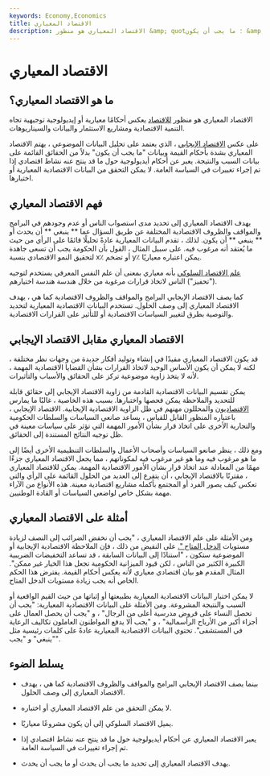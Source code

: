 ```yaml
---
keywords: Economy,Economics
title: الاقتصاد المعياري
description: الاقتصاد المعياري هو منظور &amp; quot؛ ما يجب أن يكون &amp; quot؛ وليس ما هو عليه في الواقع ، التعامل بكثافة في أحكام القيمة والسيناريوهات النظرية.
---
```


# الاقتصاد المعياري
## ما هو الاقتصاد المعياري؟

الاقتصاد المعياري هو منظور [للاقتصاد](/economics) يعكس أحكامًا معيارية أو إيديولوجية توجيهية تجاه التنمية الاقتصادية ومشاريع الاستثمار والبيانات والسيناريوهات.

على عكس [الاقتصاد الإيجابي](/positiveeconomics) ، الذي يعتمد على تحليل البيانات الموضوعي ، يهتم الاقتصاد المعياري بشدة بأحكام القيمة وبيانات "ما يجب أن يكون" بدلاً من الحقائق القائمة على بيانات السبب والنتيجة. يعبر عن أحكام أيديولوجية حول ما قد ينتج عنه نشاط اقتصادي إذا تم إجراء تغييرات في السياسة العامة. لا يمكن التحقق من البيانات الاقتصادية المعيارية أو اختبارها.

## فهم الاقتصاد المعياري

يهدف الاقتصاد المعياري إلى تحديد مدى استصواب الناس أو عدم وجودهم في البرامج والمواقف والظروف الاقتصادية المختلفة عن طريق السؤال عما ** ينبغي ** أن يحدث أو ** ينبغي ** أن يكون. لذلك ، تقدم البيانات المعيارية عادةً تحليلًا قائمًا على الرأي من حيث ما يُعتقد أنه مرغوب فيه. على سبيل المثال ، القول بأن الحكومة يجب أن تسعى جاهدة لتحقيق النمو الاقتصادي بنسبة x٪ أو تضخم y٪ يمكن اعتباره معياريًا.

[علم الاقتصاد السلوكي](/behavioraleconomics) بأنه معياري بمعنى أن علم النفس المعرفي يستخدم لتوجيه ("تحفيز") الناس لاتخاذ قرارات مرغوبة من خلال هندسة هندسة اختيارهم.

كما يصف الاقتصاد الإيجابي البرامج والمواقف والظروف الاقتصادية كما هي ، يهدف الاقتصاد المعياري إلى وصف الحلول. تستخدم البيانات الاقتصادية المعيارية لتحديد والتوصية بطرق لتغيير السياسات الاقتصادية أو للتأثير على القرارات الاقتصادية.

## الاقتصاد المعياري مقابل الاقتصاد الإيجابي

قد يكون الاقتصاد المعياري مفيدًا في إنشاء وتوليد أفكار جديدة من وجهات نظر مختلفة ، لكنه لا يمكن أن يكون الأساس الوحيد لاتخاذ القرارات بشأن القضايا الاقتصادية المهمة ، لأنه لا يتخذ زاوية موضوعية تركز على الحقائق والأسباب والتأثيرات.

يمكن تقسيم البيانات الاقتصادية القادمة من زاوية الاقتصاد الإيجابي إلى حقائق قابلة للتحديد والملاحظة يمكن فحصها واختبارها. بسبب هذه الخاصية ، غالبًا ما يمارس [الاقتصاديون](/economist) والمحللون مهنهم في ظل الزاوية الاقتصادية الإيجابية. الاقتصاد الإيجابي ، باعتباره المنظور القابل للقياس ، يساعد صانعي السياسات والسلطات الحكومية والتجارية الأخرى على اتخاذ قرار بشأن الأمور المهمة التي تؤثر على سياسات معينة في ظل توجيه النتائج المستندة إلى الحقائق.

ومع ذلك ، ينظر صانعو السياسات وأصحاب الأعمال والسلطات التنظيمية الأخرى أيضًا إلى ما هو مرغوب فيه وما هو غير مرغوب فيه لمكوناتهم ، مما يجعل الاقتصاد المعياري جزءًا مهمًا من المعادلة عند اتخاذ قرار بشأن الأمور الاقتصادية المهمة. يمكن للاقتصاد المعياري ، مقترنًا بالاقتصاد الإيجابي ، أن يتفرع إلى العديد من الحلول القائمة على الرأي والتي تعكس كيف يصور الفرد أو المجتمع بأكمله مشاريع اقتصادية معينة. هذه الأنواع من الآراء مهمة بشكل خاص لواضعي السياسات أو القادة الوطنيين.

## أمثلة على الاقتصاد المعياري

ومن الأمثلة على علم الاقتصاد المعياري ، "يجب أن نخفض الضرائب إلى النصف لزيادة مستويات [الدخل المتاح ".](/disposableincome) على النقيض من ذلك ، فإن الملاحظة الاقتصادية الإيجابية أو الموضوعية ستكون ، "استنادًا إلى البيانات السابقة ، قد تساعد التخفيضات الضريبية الكبيرة الكثير من الناس ، لكن قيود الميزانية الحكومية تجعل هذا الخيار غير ممكن". المثال المقدم هو بيان اقتصادي معياري لأنه يعكس أحكام القيمة. يفترض هذا الحكم الخاص أنه يجب زيادة مستويات الدخل المتاح.

لا يمكن اختبار البيانات الاقتصادية المعيارية بطبيعتها أو إثباتها من حيث القيم الواقعية أو السبب والنتيجة المشروعة. ومن الأمثلة على البيانات الاقتصادية المعيارية: "يجب أن تحصل النساء على قروض مدرسية أعلى من الرجال" ، و "يجب أن يحصل العمال على أجزاء أكبر من الأرباح الرأسمالية" ، و "يجب ألا يدفع المواطنون العاملون تكاليف الرعاية في المستشفى". تحتوي البيانات الاقتصادية المعيارية عادةً على كلمات رئيسية مثل "ينبغي" و "يجب".

## يسلط الضوء

- بينما يصف الاقتصاد الإيجابي البرامج والمواقف والظروف الاقتصادية كما هي ، يهدف الاقتصاد المعياري إلى وصف الحلول.

- لا يمكن التحقق من علم الاقتصاد المعياري أو اختباره.

- يميل الاقتصاد السلوكي إلى أن يكون مشروعًا معياريًا.

- يعبر الاقتصاد المعياري عن أحكام أيديولوجية حول ما قد ينتج عنه نشاط اقتصادي إذا تم إجراء تغييرات في السياسة العامة.

- يهدف الاقتصاد المعياري إلى تحديد ما يجب أن يحدث أو ما يجب أن يحدث.


